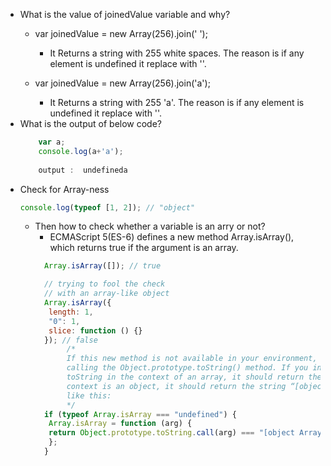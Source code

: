 - What is the value of joinedValue variable and why?
     - var joinedValue = new Array(256).join(' ');
        - It Returns a string with 255 white spaces. The reason is if any element is undefined it replace with ''.

    - var joinedValue = new Array(256).join('a');
        - It Returns a string with 255 'a'. The reason is if any element is undefined it replace with ''.
- What is the output of below code?
    ```js 
        var a;
        console.log(a+'a');
        
        output :  undefineda
    ```    
- Check for Array-ness
    ```js
    console.log(typeof [1, 2]); // "object"
    ```
    - Then how to check whether a variable is an arry or not?
        - ECMAScript 5(ES-6) defines a new method Array.isArray(), which returns true if the argument is an array.        
        ```js
          Array.isArray([]); // true

          // trying to fool the check
          // with an array-like object
          Array.isArray({
           length: 1,
           "0": 1,
           slice: function () {}
          }); // false
               /*
               If this new method is not available in your environment, you can make the check by
               calling the Object.prototype.toString() method. If you invoke the call() method of
               toString in the context of an array, it should return the string “[object Array]”. If the
               context is an object, it should return the string “[object Object]”. So you can do something
               like this:
               */
          if (typeof Array.isArray === "undefined") {
           Array.isArray = function (arg) {
           return Object.prototype.toString.call(arg) === "[object Array]";
           };
          }
       ```

